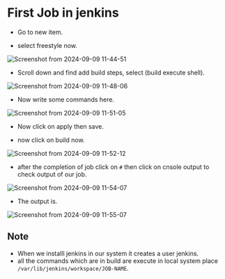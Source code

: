 # First Job in jenkins

- Go to new item.

- select freestyle now.

![Screenshot from 2024-09-09 11-44-51](https://github.com/user-attachments/assets/3518a9f9-5584-4683-8220-3424d9e2e44b)

- Scroll down and find add build steps, select (build execute shell).

![Screenshot from 2024-09-09 11-48-06](https://github.com/user-attachments/assets/002d24c9-0916-4330-ab0f-5c848d69e6a9)

- Now write some commands here.

![Screenshot from 2024-09-09 11-51-05](https://github.com/user-attachments/assets/d4f0c7f6-703e-4b90-b708-34588ae7f4f2)

- Now click on apply then save.

- now click on build now.

![Screenshot from 2024-09-09 11-52-12](https://github.com/user-attachments/assets/43a9d199-eda5-49b7-b415-acdd6a1a69af)

- after the completion of job click on `#` then click on cnsole output to check output of our job.

![Screenshot from 2024-09-09 11-54-07](https://github.com/user-attachments/assets/e3ff574b-58ca-4749-87e1-6dc7879e7b3c)

- The output is.

![Screenshot from 2024-09-09 11-55-07](https://github.com/user-attachments/assets/0abe7567-086d-4fe9-af0e-c420ef3db7a4)

## Note

- When we installl jenkins in our system it creates a user jenkins.
- all the commands which are in build are execute in local system place `/var/lib/jenkins/workspace/JOB-NAME`.